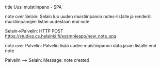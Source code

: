 title Uusi muistiinpano - SPA

note over Selain:
Selain luo uuden muistiinpanon notes-listalle
ja renderöi muistiinpanojen listan uudestaan
end note

Selain->Palvelin: HTTP POST https://studies.cs.helsinki.fi/exampleapp/new_note_spa

note over Palvelin:
Palvelin lisää uuden muistiinpanon 
data.jason listalle
end note

Palvelin --> Selain: Message: note created